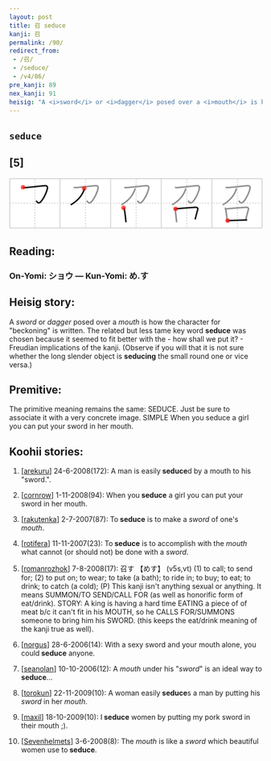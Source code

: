 ```yaml
---
layout: post
title: 召 seduce
kanji: 召
permalink: /90/
redirect_from:
 - /召/
 - /seduce/
 - /v4/86/
pre_kanji: 89
nex_kanji: 91
heisig: "A <i>sword</i> or <i>dagger</i> posed over a <i>mouth</i> is how the character for &quot;beckoning&quot; is written. The related but less tame key word <b>seduce</b> was chosen because it seemed to fit better with the - how shall we put it? - Freudian implications of the kanji. (Observe if you will that it is not sure whether the long slender object is <b>seducing</b> the small round one or vice versa.) The primitive meaning remains the same: SEDUCE. Just be sure to associate it with a very concrete image. SIMPLE  When you seduce a girl you can put your sword in her mouth."
---
```


## `seduce`

## [5]

<div class="stroke"><img src="../images/E58FAC.png" /></div>

## Reading:

### On-Yomi: ショウ &mdash; Kun-Yomi: め.す

## Heisig story:

A <i>sword</i> or <i>dagger</i> posed over a <i>mouth</i> is how the character for &quot;beckoning&quot; is written. The related but less tame key word <b>seduce</b> was chosen because it seemed to fit better with the - how shall we put it? - Freudian implications of the kanji. (Observe if you will that it is not sure whether the long slender object is <b>seducing</b> the small round one or vice versa.)

## Premitive:

The primitive meaning remains the same: SEDUCE. Just be sure to associate it with a very concrete image. SIMPLE  When you seduce a girl you can put your sword in her mouth.

## Koohii stories:

1) [<a href="http://kanji.koohii.com/profile/arekuru">arekuru</a>] 24-6-2008(172): A man is easily<strong> seduce</strong>d by a mouth to his &quot;sword.&quot;.

2) [<a href="http://kanji.koohii.com/profile/cornrow">cornrow</a>] 1-11-2008(94): When you<strong> seduce</strong> a girl you can put your sword in her mouth.

3) [<a href="http://kanji.koohii.com/profile/rakutenka">rakutenka</a>] 2-7-2007(87): To<strong> seduce</strong> is to make a <em>sword</em> of one&#039;s <em>mouth</em>.

4) [<a href="http://kanji.koohii.com/profile/rotifera">rotifera</a>] 11-11-2007(23): To<strong> seduce</strong> is to accomplish with the <em>mouth</em> what cannot (or should not) be done with a <em>sword</em>.

5) [<a href="http://kanji.koohii.com/profile/romanrozhok">romanrozhok</a>] 7-8-2008(17): 召す 【めす】 (v5s,vt) (1) to call; to send for; (2) to put on; to wear; to take (a bath); to ride in; to buy; to eat; to drink; to catch (a cold); (P) This kanji isn&#039;t anything sexual or anything. It means SUMMON/TO SEND/CALL FOR (as well as honorific form of eat/drink). STORY: A king is having a hard time EATING a piece of of meat b/c it can&#039;t fit in his MOUTH, so he CALLS FOR/SUMMONS someone to bring him his SWORD. (this keeps the eat/drink meaning of the kanji true as well).

6) [<a href="http://kanji.koohii.com/profile/norgus">norgus</a>] 28-6-2006(14): With a sexy sword and your mouth alone, you could<strong> seduce</strong> anyone.

7) [<a href="http://kanji.koohii.com/profile/seanolan">seanolan</a>] 10-10-2006(12): A <em>mouth</em> under his &quot;<em>sword</em>&quot; is an ideal way to<strong> seduce</strong>...

8) [<a href="http://kanji.koohii.com/profile/torokun">torokun</a>] 22-11-2009(10): A woman easily<strong> seduce</strong>s a man by putting his <em>sword</em> in her <em>mouth</em>.

9) [<a href="http://kanji.koohii.com/profile/maxil">maxil</a>] 18-10-2009(10): I<strong> seduce</strong> women by putting my pork sword in their mouth ;).

10) [<a href="http://kanji.koohii.com/profile/Sevenhelmets">Sevenhelmets</a>] 3-6-2008(8): The <em>mouth</em> is like a <em>sword</em> which beautiful women use to<strong> seduce</strong>.
